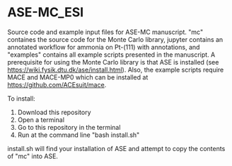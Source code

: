 # ASE-MC_ESI
Source code and example input files for ASE-MC manuscript. "mc" containes the source code for the Monte Carlo library, jupyter contains an annotated workflow for ammonia on Pt-(111) with annotations, and "examples" contains all example scripts presented in the manuscript. A prerequisite for using the Monte Carlo library is that ASE is installed (see https://wiki.fysik.dtu.dk/ase/install.html). Also, the example scripts require MACE and MACE-MP0 which can be installed at https://github.com/ACEsuit/mace.

To install:
1) Download this repository
2) Open a terminal
3) Go to this repository in the terminal
4) Run at the command line "bash install.sh"

install.sh will find your installation of ASE and attempt to copy the contents of "mc" into ASE.
